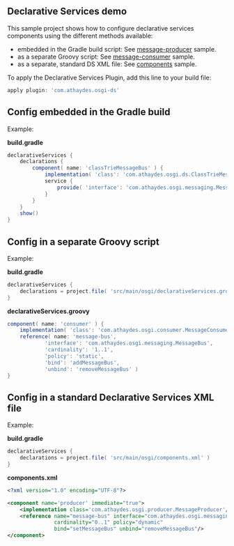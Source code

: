 ## Declarative Services demo

This sample project shows how to configure declarative services components using the different methods
available:

* embedded in the Gradle build script: See [message-producer](message-producer/build.gradle) sample. 
* as a separate Groovy script: See [message-consumer](message-consumer/build.gradle) sample. 
* as a separate, standard DS XML file: See [components](components/build.gradle) sample. 

To apply the Declarative Services Plugin, add this line to your build file:

```groovy
apply plugin: 'com.athaydes.osgi-ds'
```

## Config embedded in the Gradle build

Example:

**build.gradle**

```groovy
declarativeServices {
    declarations {
        component( name: 'classTrieMessageBus' ) {
            implementation( 'class': 'com.athaydes.osgi.ds.ClassTrieMessageBus' )
            service {
                provide( 'interface': 'com.athaydes.osgi.messaging.MessageBus' )
            }
        }
    }
    show()
}
```

## Config in a separate Groovy script

Example:

**build.gradle**

```groovy
declarativeServices {
    declarations = project.file( 'src/main/osgi/declarativeServices.groovy' )
}
```

**declarativeServices.groovy**

```groovy
component( name: 'consumer' ) {
    implementation( 'class': 'com.athaydes.osgi.consumer.MessageConsumer' )
    reference( name: 'message-bus',
            'interface': 'com.athaydes.osgi.messaging.MessageBus',
            'cardinality': '1..1',
            'policy': 'static',
            'bind': 'addMessageBus',
            'unbind': 'removeMessageBus' )
}
```

## Config in a standard Declarative Services XML file

Example:

**build.gradle**

```groovy
declarativeServices {
    declarations = project.file( 'src/main/osgi/components.xml' )
}
```

**components.xml**

```xml
<?xml version="1.0" encoding="UTF-8"?>

<component name='producer' immediate="true">
    <implementation class='com.athaydes.osgi.producer.MessageProducer'/>
    <reference name="message-bus" interface="com.athaydes.osgi.messaging.MessageBus"
               cardinality="0..1" policy="dynamic"
               bind="setMessageBus" unbind="removeMessageBus"/>
</component>
```
